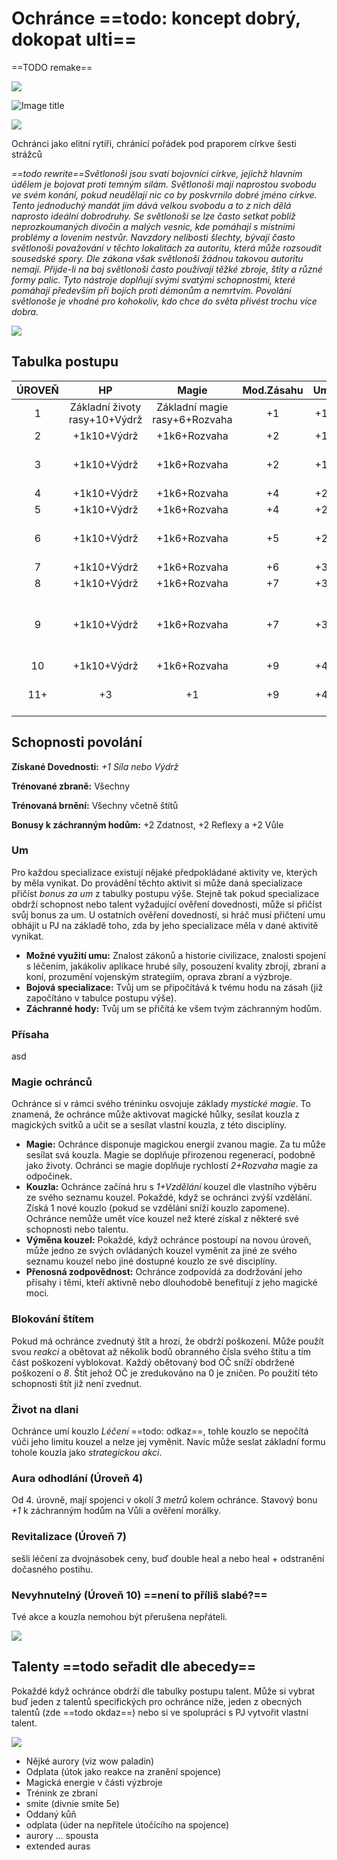 # Ochránce ==todo: koncept dobrý, dokopat ulti==

 ==TODO remake==

<img src="/assets/sep_line.png"/>

![Image title](/assets/OW/classes/Lightbringer.png)

<img src="/assets/sep_line.png"/>

Ochránci jako elitní rytíři, chránící pořádek pod praporem církve šesti strážců

*==todo rewrite==Světlonoši jsou svatí bojovníci církve, jejichž hlavním údělem je bojovat proti temným silám. Světlonoši mají naprostou svobodu ve svém konání, pokud neudělají nic co by poskvrnilo dobré jméno církve. Tento jednoduchý mandát jim dává velkou svobodu a to z nich dělá naprosto ideální dobrodruhy. Se světlonoši se lze často setkat poblíž neprozkoumaných divočin a malých vesnic, kde pomáhají s místními problémy a lovením nestvůr. Navzdory nelibosti šlechty, bývají často světlonoši považování v těchto lokalitách za autoritu, která může rozsoudit sousedské spory. Dle zákona však světlonoši žádnou takovou autoritu nemají. Přijde-li na boj světlonoši často používají těžké zbroje, štíty a  různé formy palic. Tyto nástroje doplňují svými svatými schopnostmi, které pomáhají především při bojích proti démonům a nemrtvím. Povolání světlonoše je vhodné pro kohokoliv, kdo chce do světa přivést trochu více dobra.*

<img src="/assets/sep_line.png"/>

## Tabulka postupu

| ÚROVEŇ |              HP               |             Magie             | Mod.Zásahu |  Um  |                    Odemyká                    |
| :----: | :---------------------------: | :---------------------------: | :--------: | :--: | :-------------------------------------------: |
|   1    | Základní životy rasy+10+Výdrž | Základní magie rasy+6+Rozvaha |     +1     |  +1  |                    Um, asd                    |
|   2    |          +1k10+Výdrž          |         +1k6+Rozvaha          |     +2     |  +1  |                    Talent                     |
|   3    |          +1k10+Výdrž          |         +1k6+Rozvaha          |     +2     |  +1  |              +1 Dovednostní bod               |
|   4    |          +1k10+Výdrž          |         +1k6+Rozvaha          |     +4     |  +2  |                      asd                      |
|   5    |          +1k10+Výdrž          |         +1k6+Rozvaha          |     +4     |  +2  |                    Talent                     |
|   6    |          +1k10+Výdrž          |         +1k6+Rozvaha          |     +5     |  +2  |              +1 Dovednostní bod               |
|   7    |          +1k10+Výdrž          |         +1k6+Rozvaha          |     +6     |  +3  |                      asd                      |
|   8    |          +1k10+Výdrž          |         +1k6+Rozvaha          |     +7     |  +3  |                    Talent                     |
|   9    |          +1k10+Výdrž          |         +1k6+Rozvaha          |     +7     |  +3  | +1 Dovednostní bod (a každou další 3. úroveň) |
|   10   |          +1k10+Výdrž          |         +1k6+Rozvaha          |     +9     |  +4  |                      asd                      |
|  11+   |              +3               |              +1               |     +9     |  +4  |       Talent (a každou další 3. úroveň)       |

## Schopnosti povolání

**Získané Dovednosti:** *+1 Síla nebo Výdrž*

**Trénované zbraně:** Všechny

**Trénovaná brnění:** Všechny včetně štítů

**Bonusy k záchranným hodům:** +2 Zdatnost, +2 Reflexy a +2 Vůle

### Um

Pro každou specializace existují nějaké předpokládané aktivity ve, kterých by měla vynikat. Do provádění těchto aktivit si může daná specializace přičíst *bonus za um* z tabulky postupu výše. Stejně tak pokud specializace obdrží schopnost nebo talent vyžadující ověření dovednosti, může si přičíst svůj bonus za um. U ostatních ověření dovedností, si hráč musí přičtení umu obhájit u PJ na základě toho, zda by jeho specializace měla v dané aktivitě vynikat.

- **Možné využití umu:** Znalost zákonů a historie civilizace, znalosti spojení s léčením, jakákoliv aplikace hrubé síly, posouzení kvality zbrojí, zbraní a koní, prozumění vojenským strategiím, oprava zbraní a výzbroje.
- **Bojová specializace:** Tvůj um se připočítává k tvému hodu na zásah (již započítáno v tabulce postupu výše).
- **Záchranné hody:** Tvůj um se přičítá ke všem tvým záchranným hodům.

### Přísaha

asd

### Magie ochránců

Ochránce si v rámci svého tréninku osvojuje základy *mystické magie*. To znamená, že ochránce může aktivovat magické hůlky, sesílat kouzla z magických svitků a učit se a sesílat vlastní kouzla, z této disciplíny.

- **Magie:** Ochránce disponuje magickou energií zvanou magie. Za tu může sesílat svá kouzla. Magie se doplňuje přirozenou regenerací, podobně jako životy. Ochránci se magie doplňuje rychlostí *2+Rozvaha* magie za odpočinek.
- **Kouzla:** Ochránce začíná hru s *1+Vzdělání* kouzel dle vlastního výběru ze svého seznamu kouzel. Pokaždé, když se ochránci zvýší vzdělání. Získá 1 nové kouzlo (pokud se vzdělání sníží kouzlo zapomene). Ochránce nemůže umět více kouzel než které získal z některé své schopnosti nebo talentu.
- **Výměna kouzel:** Pokaždé, když ochránce postoupí na novou úroveň, může jedno ze svých ovládaných kouzel vyměnit za jiné ze svého seznamu kouzel nebo jiné dostupné kouzlo ze své disciplíny.
- **Přenosná zodpovědnost:** Ochránce zodpovídá za dodržování jeho přísahy i těmi, kteří aktivně nebo dlouhodobě benefitují z jeho magické moci.

### Blokování štítem

Pokud má ochránce zvednutý štít a hrozí, že obdrží poškození. Může použít svou *reakci* a obětovat až několik bodů obranného čísla svého štítu a tím část poškození vyblokovat. Každý obětovaný bod OČ sníží obdržené poškození o *8*. Štít jehož OČ je zredukováno na 0 je zničen. Po použití této schopnosti štít již není zvednut.

### Život na dlani

Ochránce umí kouzlo *Léčení* ==todo: odkaz==, tohle kouzlo se nepočítá vúči jeho limitu kouzel a nelze jej vyměnit. Navíc může seslat základní formu tohole kouzla jako *strategickou akci*.

### Aura odhodlání (Úroveň 4)

Od 4. úrovně, mají spojenci v okolí *3 metrů* kolem ochránce. Stavový bonu *+1* k záchranným hodům na Vůli a ověření morálky.

### Revitalizace (Úroveň 7)

sešli léčení za dvojnásobek ceny, buď double heal a nebo heal + odstranění dočasného postihu.

### Nevyhnutelný (Úroveň 10) ==není to příliš slabé?==

Tvé akce a kouzla nemohou být přerušena nepřáteli.

<img src="/assets/sep_line.png"/>

## Talenty ==todo seřadit dle abecedy==

Pokaždé když ochránce obdrží dle tabulky postupu talent. Může si vybrat buď jeden z talentů specifických pro ochránce níže, jeden z obecných talentů (zde ==todo okdaz==) nebo si ve spolupráci s PJ vytvořit vlastní talent.

<img src="/assets/sep_line.png"/>

- Nějké aurory (viz wow paladin)
- Odplata (útok jako reakce na zranění spojence)
- Magická energie v části výzbroje
- Trénink ze zbraní
- smite (divnie smite 5e)
- Oddaný kůň
- odplata (úder na nepřítele útočícího na spojence)
- aurory ... spousta
- extended auras
